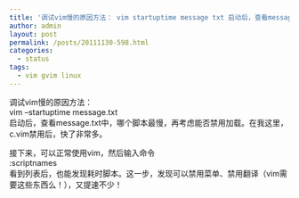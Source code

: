 ```yaml
---
title: '调试vim慢的原因方法： vim startuptime message txt 启动后，查看message txt中，哪个脚本最慢，再考虑能否禁用加载。在我这里，c vim禁用后，快了非常多。&#8230;'
author: admin
layout: post
permalink: /posts/20111130-598.html
categories:
  - status
tags:
  - vim gvim linux
---
```

调试vim慢的原因方法：  
vim &#8211;startuptime message.txt  
启动后，查看message.txt中，哪个脚本最慢，再考虑能否禁用加载。在我这里，c.vim禁用后，快了非常多。

接下来，可以正常使用vim，然后输入命令  
:scriptnames  
看到列表后，也能发现耗时脚本。这一步，发现可以禁用菜单、禁用翻译（vim需要这些东西么！），又提速不少！